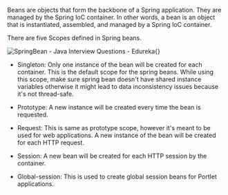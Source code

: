 Beans are objects that form the backbone of a Spring application. They
are managed by the Spring IoC container. In other words, a bean is an
object that is instantiated, assembled, and managed by a Spring IoC
container.

There are five Scopes defined in Spring beans.

![SpringBean - Java Interview Questions -
Edureka](image113.png){}

- Singleton: Only one instance of the bean will be created for each
  container. This is the default scope for the spring beans. While
  using this scope, make sure spring bean doesn't have shared instance
  variables otherwise it might lead to data inconsistency issues
  because it's not thread-safe.

- Prototype: A new instance will be created every time the bean is
  requested.

- Request: This is same as prototype scope, however it's meant to be
  used for web applications. A new instance of the bean will be
  created for each HTTP request.

- Session: A new bean will be created for each HTTP session by the
  container.

- Global-session: This is used to create global session beans for
  Portlet applications.